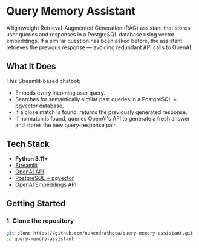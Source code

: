# Query Memory Assistant

A lightweight Retrieval-Augmented Generation (RAG) assistant that stores user queries and responses in a PostgreSQL database using vector embeddings. If a similar question has been asked before, the assistant retrieves the previous response — avoiding redundant API calls to OpenAI.

## What It Does

This Streamlit-based chatbot:
- Embeds every incoming user query.
- Searches for semantically similar past queries in a PostgreSQL + pgvector database.
- If a close match is found, returns the previously generated response.
- If no match is found, queries OpenAI's API to generate a fresh answer and stores the new query-response pair.

## Tech Stack

- **Python 3.11+**
- [Streamlit](https://streamlit.io/)
- [OpenAI API](https://platform.openai.com/)
- [PostgreSQL + pgvector](https://github.com/pgvector/pgvector)
- [OpenAI Embeddings API](https://platform.openai.com/docs/api-reference/embeddings)

## Getting Started

### 1. Clone the repository

```bash
git clone https://github.com/nukendrathota/query-memory-assistant.git
cd query-memory-assistant
